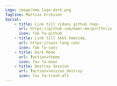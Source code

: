 ```yaml
---
Logo: image/new_logo-dark.png
Tagline: Mattias Eriksson
Social:
    - title: Link till sidans github repo.
      url: https://github.com/maer-me/portfolio
      icon: fab fa-github
    - title: Link till SASS hemsida.
      url: https://sass-lang.com/
      icon: fab fa-sass
    - title: Dark Mode
      url: ?action=theme
      icon: fas fa-moon
    - title: Destroy Session
      url: ?action=session_destroy
      icon: fas fa-trash-alt
---
```

